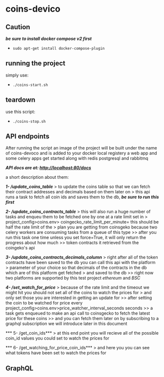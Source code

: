 # coins-devico

## Caution

***be sure to install docker compose v2 first***
- `sudo apt-get install docker-compose-plugin`

## running the project

simply use:
- `./coins-start.sh`

## teardown

use this script:
- `./coins-stop.sh`

## API endpoints

After running the script an image of the project will be built under the name of coins-devoco and is added to your docker local registery
a web app and some celery apps get started along with redis postgresql and rabbitmq

***API docs are at: <http://localhost:80/docs>***

a short description about them:

***1- /update_coins_table***
    > to update the coins table so that we can fetch their contract addresses and decimals based on them later on
    > this api runs a task to fetch all coin ids and saves them to the db, ***be sure to run this first***


***2- /update_coins_contracts_table***
    > this will also run a huge number of tasks and enqueu them to be fetched one by one at a rate limit set in 
    > project_config>coins.env> coingecko_rate_limit_per_minute=<rate limit> this should be half the rate limit of the 
    > plan you are getting from coinsgeko because two celery workers are consuming tasks from a queue of this type
    >> after you run this task one time unless you set force=True, it will only return the progress about how much 
    >> token contracts it retrieved from the coingeko's api


***3- /update_coins_contracts_decimals_column***
    > right after all of the token contracts have been saved to the db you can call this api with the platform
    > parameter of your choice so that decimals of the contracts in the db which are of this platform get fetched
    > and saved to the db
    >> right now two platforms are supported by this test project *ethereum* and *BSC*


***4- /set_watch_for_price***
    > because of the rate limit and the timeout we might hit you should not set all of the coins to watch the prices for
    > and only set those you are interested in getting an update for
    >> after setting the coin to be watched for price every project_config>coins.env>price_watcher_interval_seconds seconds
    >> a task gets enqueued to make an api call to coinsgecko to fetch the latest price for these coins
    >> and you can fetch them later on by subscribing to a graphql subscription we will introduce later in this document
  
 
*** 5- /get_coin_ids***
    > at this end point you will recieve all of the possible coin_id values you could set to watch the prices for
  
  
*** 6- /get_watching_for_price_coin_ids***
    > and here you you can see what tokens have been set to watch the prices for
  
  
 ## GraphQL
  
  
